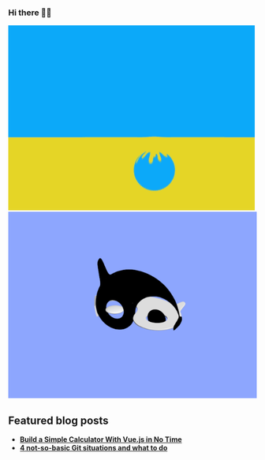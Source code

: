 ### Hi there 👋🏿
[![dichrome ball](dichrome-ball.gif)](https://sowusu.github.io/about/)
[![yy](yy-3d.gif)](https://sowusu.github.io/about/)

## Featured blog posts

* **[Build a Simple Calculator With Vue.js in No Time](https://medium.com/better-programming/how-i-built-a-simple-calculator-with-vue-in-no-time-210b215a16eb)**
* **[4 not-so-basic Git situations and what to do](https://medium.com/swlh/4-not-so-basic-git-situations-and-what-to-do-d5af297b2341)**

<!--
**sowusu/sowusu** is a ✨ _special_ ✨ repository because its `README.md` (this file) appears on your GitHub profile.

Here are some ideas to get you started:

- 🔭 I’m currently working on ...
- 🌱 I’m currently learning ...
- 👯 I’m looking to collaborate on ...
- 🤔 I’m looking for help with ...
- 💬 Ask me about ...
- 📫 How to reach me: ...
- 😄 Pronouns: ...
- ⚡ Fun fact: ...
-->

